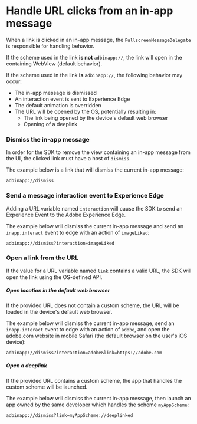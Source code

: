 # Handle URL clicks from an in-app message

When a link is clicked in an in-app message, the `FullscreenMessageDelegate` is responsible for handling behavior.

If the scheme used in the link **is not** `adbinapp://`, the link will open in the containing WebView (default behavior).

If the scheme used in the link **is** `adbinapp://`, the following behavior may occur:

* The in-app message is dismissed
* An interaction event is sent to Experience Edge
* The default animation is overridden
* The URL will be opened by the OS, potentially resulting in:
  * The link being opened by the device's default web browser
  * Opening of a deeplink

### Dismiss the in-app message

In order for the SDK to remove the view containing an in-app message from the UI, the clicked link must have a host of `dismiss`.

The example below is a link that will dismiss the current in-app message:

```
adbinapp://dismiss
```

### Send a message interaction event to Experience Edge

Adding a URL variable named `interaction` will cause the SDK to send an Experience Event to the Adobe Experience Edge.

The example below will dismiss the current in-app message and send an `inapp.interact` event to edge with an action of `imageLiked`:

```
adbinapp://dismiss?interaction=imageLiked
```

### Open a link from the URL

If the value for a URL variable named `link` contains a valid URL, the SDK will open the link using the OS-defined API.

##### Open location in the default web browser

If the provided URL does not contain a custom scheme, the URL will be loaded in the device's default web browser.  

The example below will dismiss the current in-app message, send an `inapp.interact` event to edge with an action of `adobe`, and open the adobe.com website in mobile Safari (the default browser on the user's iOS device):

```
adbinapp://dismiss?interaction=adobe&link=https://adobe.com
```

##### Open a deeplink

If the provided URL contains a custom scheme, the app that handles the custom scheme will be launched.

The example below will dismiss the current in-app message, then launch an app owned by the same developer which handles the scheme `myAppScheme`:

```
adbinapp://dismiss?link=myAppScheme://deeplinked
```